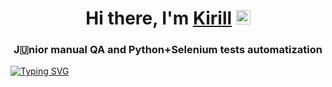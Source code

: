 <h1 align="center">Hi there, I'm <a href="https://chelyabinsk.hh.ru/resume/d3e99735ff0b22c98d0039ed1f4a45457a3835" target="_blank">Kirill</a> 
<img src="https://github.com/blackcater/blackcater/raw/main/images/Hi.gif" height="23"/></h1>
<h3 align="center">J🇺nior manual QA and Python+Selenium tests automatization </h3>

<a align="center" href="https://git.io/typing-svg"><img src="https://readme-typing-svg.herokuapp.com?font=Fira+Code&pause=1000&color=007F2D&width=435&lines=Working+hard+to+find+my+dream+job" alt="Typing SVG" /></a>
